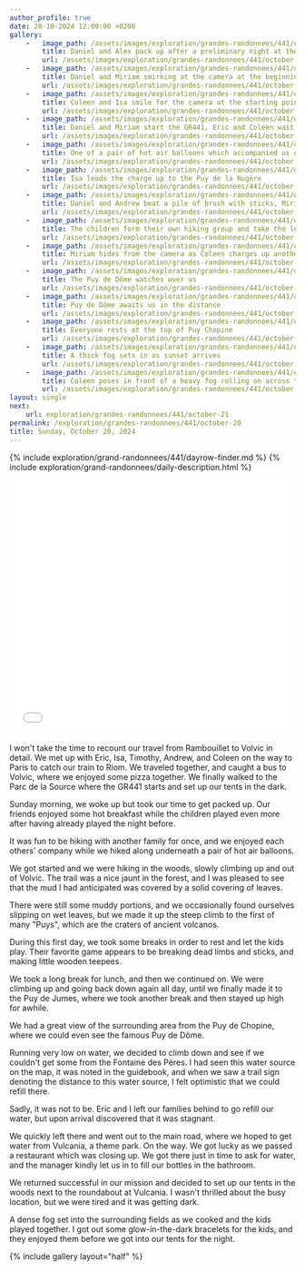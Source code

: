 ```yaml
---
author_profile: true
date: 20-10-2024 12:00:00 +0200
gallery:
    -   image_path: /assets/images/exploration/grandes-randonnees/441/october-20/small/090158.jpg
        title: Daniel and Alex pack up after a preliminary night at the park in Volvic
        url: /assets/images/exploration/grandes-randonnees/441/october-20/large/090158.jpg
    -   image_path: /assets/images/exploration/grandes-randonnees/441/october-20/small/092830.jpg
        title: Daniel and Miriam smirking at the camera at the beginning of the hike
        url: /assets/images/exploration/grandes-randonnees/441/october-20/large/092830.jpg
    -   image_path: /assets/images/exploration/grandes-randonnees/441/october-20/small/092837.jpg
        title: Coleen and Isa smile for the camera at the starting point
        url: /assets/images/exploration/grandes-randonnees/441/october-20/large/092837.jpg
    -   image_path: /assets/images/exploration/grandes-randonnees/441/october-20/small/092850.jpg
        title: Daniel and Miriam start the GR441, Eric and Coleen wait for the rest of the group
        url: /assets/images/exploration/grandes-randonnees/441/october-20/large/092850.jpg
    -   image_path: /assets/images/exploration/grandes-randonnees/441/october-20/small/102911.jpg
        title: One of a pair of hot air balloons which accompanied us on our first morning
        url: /assets/images/exploration/grandes-randonnees/441/october-20/large/102911.jpg
    -   image_path: /assets/images/exploration/grandes-randonnees/441/october-20/small/113017.jpg
        title: Isa leads the charge up to the Puy de la Nugère
        url: /assets/images/exploration/grandes-randonnees/441/october-20/large/113017.jpg
    -   image_path: /assets/images/exploration/grandes-randonnees/441/october-20/small/114403.jpg
        title: Daniel and Andrew beat a pile of brush with sticks, Miriam and Coleen build with wood
        url: /assets/images/exploration/grandes-randonnees/441/october-20/large/114403.jpg
    -   image_path: /assets/images/exploration/grandes-randonnees/441/october-20/small/135718.jpg
        title: The children form their own hiking group and take the lead
        url: /assets/images/exploration/grandes-randonnees/441/october-20/large/135718.jpg
    -   image_path: /assets/images/exploration/grandes-randonnees/441/october-20/small/140059.jpg
        title: Miriam hides from the camera as Coleen charges up another leaf-covered hill
        url: /assets/images/exploration/grandes-randonnees/441/october-20/large/140059.jpg
    -   image_path: /assets/images/exploration/grandes-randonnees/441/october-20/small/145621.jpg
        title: The Puy de Dôme watches over us
        url: /assets/images/exploration/grandes-randonnees/441/october-20/large/145621.jpg
    -   image_path: /assets/images/exploration/grandes-randonnees/441/october-20/small/164447.jpg
        title: Puy de Dôme awaits us in the distance
        url: /assets/images/exploration/grandes-randonnees/441/october-20/large/164447.jpg
    -   image_path: /assets/images/exploration/grandes-randonnees/441/october-20/small/164505.jpg
        title: Everyone rests at the top of Puy Chopine
        url: /assets/images/exploration/grandes-randonnees/441/october-20/large/164505.jpg
    -   image_path: /assets/images/exploration/grandes-randonnees/441/october-20/small/185708.jpg
        title: A thick fog sets in as sunset arrives
        url: /assets/images/exploration/grandes-randonnees/441/october-20/large/185708.jpg
    -   image_path: /assets/images/exploration/grandes-randonnees/441/october-20/small/185719.jpg
        title: Coleen poses in front of a heavy fog rolling on across the fields
        url: /assets/images/exploration/grandes-randonnees/441/october-20/large/185719.jpg
layout: single
next:
    url: exploration/grandes-randonnees/441/october-21
permalink: /exploration/grandes-randonnees/441/october-20
title: Sunday, October 20, 2024
---
```

{% include exploration/grand-randonnees/441/dayrow-finder.md %}
{% include exploration/grand-randonnees/daily-description.html %}

<iframe width="100%" height="450px" frameborder="0" allowfullscreen allow="geolocation" src="//umap.openstreetmap.fr/en/map/october-20-2024-on-the-gr441_1139453?scaleControl=true&miniMap=false&scrollWheelZoom=true&zoomControl=true&editMode=disabled&moreControl=true&searchControl=false&tilelayersControl=null&embedControl=false&datalayersControl=true&onLoadPanel=none&captionBar=false&captionMenus=false&captionControl=false&locateControl=false&editinosmControl=false#12/45.8431/2.9823"></iframe>

I won't take the time to recount our travel from Rambouillet to Volvic in detail. We met up with Eric, Isa, Timothy, Andrew, and Coleen on the way to Paris to catch our train to Riom. We traveled together, and caught a bus to Volvic, where we enjoyed some pizza together. We finally walked to the Parc de la Source where the GR441 starts and set up our tents in the dark.

Sunday morning, we woke up but took our time to get packed up. Our friends enjoyed some hot breakfast while the children played even more after having already played the night before.

It was fun to be hiking with another family for once, and we enjoyed each others' company while we hiked along underneath a pair of hot air balloons.

We got started and we were hiking in the woods, slowly climbing up and out of Volvic. The trail was a nice jaunt in the forest, and I was pleased to see that the mud I had anticipated was covered by a solid covering of leaves.

There were still some muddy portions, and we occasionally found ourselves slipping on wet leaves, but we made it up the steep climb to the first of many "Puys", which are the craters of ancient volcanos.

During this first day, we took some breaks in order to rest and let the kids play. Their favorite game appears to be breaking dead limbs and sticks, and making little wooden teepees.

We took a long break for lunch, and then we continued on. We were climbing up and going back down again all day, until we finally made it to the Puy de Jumes, where we took another break and then stayed up high for awhile.

We had a great view of the surrounding area from the Puy de Chopine, where we could even see the famous Puy de Dôme.

Running very low on water, we decided to climb down and see if we couldn't get some from the Fontaine des Pères. I had seen this water source on the map, it was noted in the guidebook, and when we saw a trail sign denoting the distance to this water source, I felt optimistic that we could refill there.

Sadly, it was not to be. Eric and I left our families behind to go refill our water, but upon arrival discovered that it was stagnant.

We quickly left there and went out to the main road, where we hoped to get water from Vulcania, a theme park. On the way. We got lucky as we passed a restaurant which was closing up. We got there just in time to ask for water, and the manager kindly let us in to fill our bottles in the bathroom.

We returned successful in our mission and decided to set up our tents in the woods next to the roundabout at Vulcania. I wasn't thrilled about the busy location, but we were tired and it was getting dark.

A dense fog set into the surrounding fields as we cooked and the kids played together. I got out some glow-in-the-dark bracelets for the kids, and they enjoyed them before we got into our tents for the night.

{% include gallery layout="half" %}